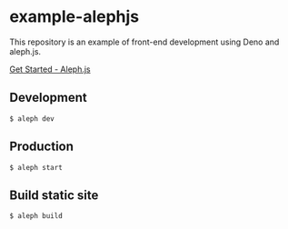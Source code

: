 # example-alephjs

This repository is an example of front-end development using Deno and aleph.js.

[Get Started - Aleph.js](https://alephjs.org/docs/get-started)

## Development

```shell
$ aleph dev
```

## Production

```shell
$ aleph start
```

## Build static site

```shell
$ aleph build
```
